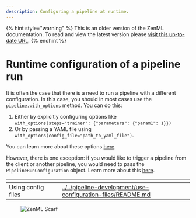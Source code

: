 ```yaml
---
description: Configuring a pipeline at runtime.
---
```


{% hint style="warning" %}
This is an older version of the ZenML documentation. To read and view the latest version please [visit this up-to-date URL](https://docs.zenml.io).
{% endhint %}


# Runtime configuration of a pipeline run

It is often the case that there is a need to run a pipeline with a different configuration.
In this case, you should in most cases use the [`pipeline.with_options`](../../pipeline-development/use-configuration-files/README.md) method. You can do this:

1. Either by explicitly configuring options like `with_options(steps="trainer": {"parameters": {"param1": 1}})`
2. Or by passing a YAML file using `with_options(config_file="path_to_yaml_file")`.

You can learn more about these options [here](../../pipeline-development/use-configuration-files/README.md).

However, there is one exception: if you would like to trigger a pipeline from the client
or another pipeline, you would need to pass the `PipelineRunConfiguration` object.
Learn more about this [here](../../trigger-pipelines/use-templates-python.md#advanced-usage-run-a-template-from-another-pipeline).

<table data-view="cards"><thead><tr><th></th><th></th><th></th><th data-hidden data-card-target data-type="content-ref"></th></tr></thead><tbody><tr><td>Using config files</td><td></td><td></td><td><a href="../../use-configuration-files/README.md">../../pipeline-development/use-configuration-files/README.md</a></td></tr></tbody></table>

<!-- For scarf -->
<figure><img alt="ZenML Scarf" referrerpolicy="no-referrer-when-downgrade" src="https://static.scarf.sh/a.png?x-pxid=f0b4f458-0a54-4fcd-aa95-d5ee424815bc" /></figure>
